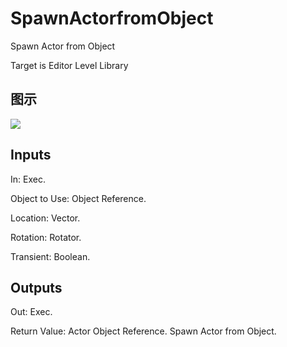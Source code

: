 # SpawnActorfromObject

Spawn Actor from Object

Target is Editor Level Library

## 图示

![]($-20221218-18514539.png)

## Inputs

In: Exec.

Object to Use: Object Reference.

Location: Vector.

Rotation: Rotator.

Transient: Boolean.  

## Outputs

Out: Exec.

Return Value: Actor Object Reference. Spawn Actor from Object.

